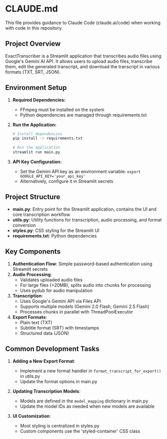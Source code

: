 # CLAUDE.md

This file provides guidance to Claude Code (claude.ai/code) when working with code in this repository.

## Project Overview

ExactTranscriber is a Streamlit application that transcribes audio files using Google's Gemini AI API. It allows users to upload audio files, transcribe them, edit the generated transcript, and download the transcript in various formats (TXT, SRT, JSON).

## Environment Setup

1. **Required Dependencies:**
   - FFmpeg must be installed on the system
   - Python dependencies are managed through requirements.txt

2. **Run the Application:**
   ```bash
   # Install dependencies
   pip install -r requirements.txt
   
   # Run the application
   streamlit run main.py
   ```

3. **API Key Configuration:**
   - Set the Gemini API key as an environment variable: `export GOOGLE_API_KEY='your_api_key'`
   - Alternatively, configure it in Streamlit secrets

## Project Structure

- **main.py**: Entry point for the Streamlit application, contains the UI and core transcription workflow
- **utils.py**: Utility functions for transcription, audio processing, and format conversion
- **styles.py**: CSS styling for the Streamlit UI
- **requirements.txt**: Python dependencies

## Key Components

1. **Authentication Flow**: Simple password-based authentication using Streamlit secrets
2. **Audio Processing**:
   - Validates uploaded audio files
   - For large files (>20MB), splits audio into chunks for processing
   - Uses pydub for audio manipulation
3. **Transcription**:
   - Uses Google's Gemini API via Files API
   - Supports multiple models (Gemini 2.0 Flash, Gemini 2.5 Flash)
   - Processes chunks in parallel with ThreadPoolExecutor
4. **Export Formats**:
   - Plain text (TXT)
   - Subtitle format (SRT) with timestamps
   - Structured data (JSON)

## Common Development Tasks

1. **Adding a New Export Format**:
   - Implement a new format handler in `format_transcript_for_export()` in utils.py
   - Update the format options in main.py

2. **Updating Transcription Models**:
   - Models are defined in the `model_mapping` dictionary in main.py
   - Update the model IDs as needed when new models are available

3. **UI Customization**:
   - Most styling is centralized in styles.py
   - Custom components use the 'styled-container' CSS class